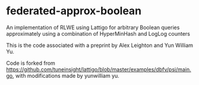 # federated-approx-boolean
An implementation of RLWE using Lattigo for arbitrary Boolean queries approximately using a combination of HyperMinHash and LogLog counters

This is the code associated with a preprint by Alex Leighton and Yun William Yu.

Code is forked from https://github.com/tuneinsight/lattigo/blob/master/examples/dbfv/psi/main.go, with modifications made by yunwilliam yu.
